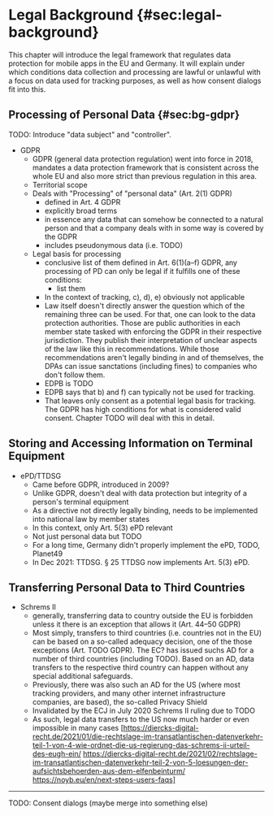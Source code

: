 # Legal Background {#sec:legal-background}

This chapter will introduce the legal framework that regulates data protection for mobile apps in the EU and Germany. It will explain under which conditions data collection and processing are lawful or unlawful with a focus on data used for tracking purposes, as well as how consent dialogs fit into this.

## Processing of Personal Data {#sec:bg-gdpr}

TODO: Introduce "data subject" and "controller".

* GDPR
    * GDPR (general data protection regulation) went into force in 2018, mandates a data protection framework that is consistent across the whole EU and also more strict than previous regulation in this area. 
    * Territorial scope
    * Deals with "Processing" of "personal data" (Art. 2(1) GDPR)
        * defined in Art. 4 GDPR
        * explicitly broad terms
        * in essence any data that can somehow be connected to a natural person and that a company deals with in some way is covered by the GDPR
        * includes pseudonymous data (i.e. TODO)
    * Legal basis for processing
        * conclusive list of them defined in Art. 6(1)(a–f) GDPR, any processing of PD can only be legal if it fulfills one of these conditions:
            * list them
        * In the context of tracking, c), d), e) obviously not applicable
        * Law itself doesn't directly answer the question which of the remaining three can be used. For that, one can look to the data protection authorities. Those are public authorities in each member state tasked with enforcing the GDPR in their respective jurisdiction. They publish their interpretation of unclear aspects of the law like this in recommendations. While those recommendations aren't legally binding in and of themselves, the DPAs can issue sanctations (including fines) to companies who don't follow them.
        * EDPB is TODO
        * EDPB says that b) and f) can typically not be used for tracking.
        * That leaves only consent as a potential legal basis for tracking. The GDPR has high conditions for what is considered valid consent. Chapter TODO will deal with this in detail.

## Storing and Accessing Information on Terminal Equipment

* ePD/TTDSG
    * Came before GDPR, introduced in 2009?
    * Unlike GDPR, doesn't deal with data protection but integrity of a person's terminal equipment
    * As a directive not directly legally binding, needs to be implemented into national law by member states
    * In this context, only Art. 5(3) ePD relevant
    * Not just personal data but TODO
    * For a long time, Germany didn't properly implement the ePD, TODO, Planet49
    * In Dec 2021: TTDSG. § 25 TTDSG now implements Art. 5(3) ePD.

## Transferring Personal Data to Third Countries

* Schrems II
    * generally, transferring data to country outside the EU is forbidden unless it there is an exception that allows it (Art. 44–50 GDPR)
    * Most simply, transfers to third countries (i.e. countries not in the EU) can be based on a so-called adequacy decision, one of the those exceptions (Art. TODO GDPR). The EC? has issued suchs AD for a number of third countries (including TODO). Based on an AD, data transfers to the respective third country can happen without any special additional safeguards.
    * Previously, there was also such an AD for the US (where most tracking providers, and many other internet infrastructure companies, are based), the so-called Privacy Shield
    * Invalidated by the ECJ in July 2020 Schrems II ruling due to TODO
    * As such, legal data transfers to the US now much harder or even impossible in many cases [https://diercks-digital-recht.de/2021/01/die-rechtslage-im-transatlantischen-datenverkehr-teil-1-von-4-wie-ordnet-die-us-regierung-das-schrems-ii-urteil-des-eugh-ein/ https://diercks-digital-recht.de/2021/02/rechtslage-im-transatlantischen-datenverkehr-teil-2-von-5-loesungen-der-aufsichtsbehoerden-aus-dem-elfenbeinturm/ https://noyb.eu/en/next-steps-users-faqs]

---

TODO: Consent dialogs (maybe merge into something else)
